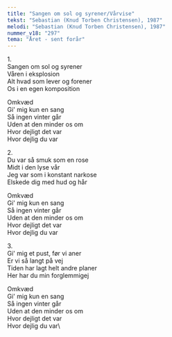 ```yaml
---
title: "Sangen om sol og syrener/Vårvise"
tekst: "Sebastian (Knud Torben Christensen), 1987"
melodi: "Sebastian (Knud Torben Christensen), 1987"
nummer_v18: "297"
tema: "Året - sent forår"
---
```


1\.\
Sangen om sol og syrener\
Våren i eksplosion\
Alt hvad som lever og forener\
Os i en egen komposition

Omkvæd\
Gi' mig kun en sang\
Så ingen vinter går\
Uden at den minder os om\
Hvor dejligt det var\
Hvor dejlig du var

2\.\
Du var så smuk som en rose\
Midt i den lyse vår\
Jeg var som i konstant narkose\
Elskede dig med hud og hår

Omkvæd\
Gi' mig kun en sang\
Så ingen vinter går\
Uden at den minder os om\
Hvor dejligt det var\
Hvor dejlig du var

3\.\
Gi' mig et pust, før vi aner\
Er vi så langt på vej\
Tiden har lagt helt andre planer\
Her har du min forglemmigej

Omkvæd\
Gi' mig kun en sang\
Så ingen vinter går\
Uden at den minder os om\
Hvor dejligt det var\
Hvor dejlig du var\
